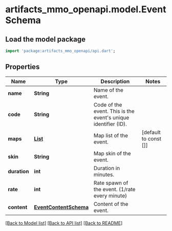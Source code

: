 # artifacts_mmo_openapi.model.EventSchema

## Load the model package
```dart
import 'package:artifacts_mmo_openapi/api.dart';
```

## Properties
Name | Type | Description | Notes
------------ | ------------- | ------------- | -------------
**name** | **String** | Name of the event. | 
**code** | **String** | Code of the event. This is the event's unique identifier (ID). | 
**maps** | [**List<EventMapSchema>**](EventMapSchema.md) | Map list of the event. | [default to const []]
**skin** | **String** | Map skin of the event. | 
**duration** | **int** | Duration in minutes. | 
**rate** | **int** | Rate spawn of the event. (1/rate every minute) | 
**content** | [**EventContentSchema**](EventContentSchema.md) | Content of the event. | 

[[Back to Model list]](../README.md#documentation-for-models) [[Back to API list]](../README.md#documentation-for-api-endpoints) [[Back to README]](../README.md)


